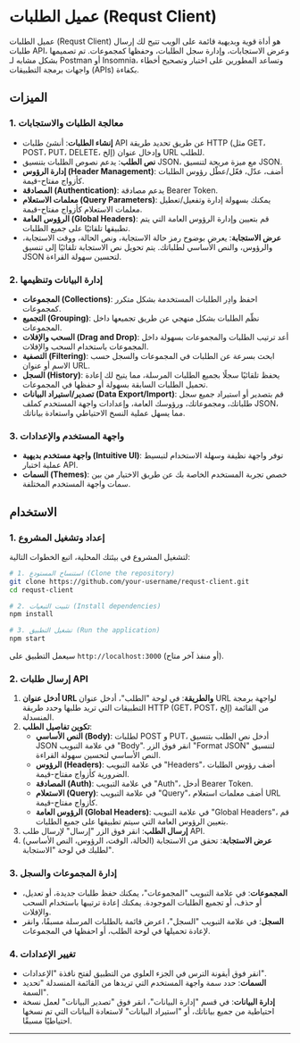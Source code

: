# عميل الطلبات (Requst Client)

عميل الطلبات (Requst Client) هو أداة قوية وبديهية قائمة على الويب تتيح لك إرسال طلبات API، وعرض الاستجابات، وإدارة سجل الطلبات، وحفظها كمجموعات. تم تصميمها بشكل مشابه لـ Postman أو Insomnia، وتساعد المطورين على اختبار وتصحيح أخطاء واجهات برمجة التطبيقات (APIs) بكفاءة.

## الميزات

### 1. معالجة الطلبات والاستجابات
- **إنشاء الطلبات**: أنشئ طلبات API عن طريق تحديد طريقة HTTP (مثل GET، POST، PUT، DELETE، إلخ) وإدخال عنوان URL للطلب.
- **نص الطلب**: يدعم نصوص الطلبات بتنسيق JSON، مع ميزة مريحة لتنسيق JSON.
- **إدارة الرؤوس (Header Management)**: أضف، عدّل، فعّل/عطّل رؤوس الطلبات كأزواج مفتاح-قيمة.
- **المصادقة (Authentication)**: يدعم مصادقة Bearer Token.
- **معلمات الاستعلام (Query Parameters)**: يمكنك بسهولة إدارة وتفعيل/تعطيل معلمات الاستعلام كأزواج مفتاح-قيمة.
- **الرؤوس العامة (Global Headers)**: قم بتعيين وإدارة الرؤوس العامة التي يتم تطبيقها تلقائيًا على جميع الطلبات.
- **عرض الاستجابة**: يعرض بوضوح رمز حالة الاستجابة، ونص الحالة، ووقت الاستجابة، والرؤوس، والنص الأساسي لطلباتك. يتم تحويل نص الاستجابة تلقائيًا إلى تنسيق JSON لتحسين سهولة القراءة.

### 2. إدارة البيانات وتنظيمها
- **المجموعات (Collections)**: احفظ وادِر الطلبات المستخدمة بشكل متكرر كمجموعات.
- **التجميع (Grouping)**: نظّم الطلبات بشكل منهجي عن طريق تجميعها داخل المجموعات.
- **السحب والإفلات (Drag and Drop)**: أعد ترتيب الطلبات والمجموعات بسهولة داخل المجموعات باستخدام السحب والإفلات.
- **التصفية (Filtering)**: ابحث بسرعة عن الطلبات في المجموعات والسجل حسب الاسم أو عنوان URL.
- **السجل (History)**: يحفظ تلقائيًا سجلًا بجميع الطلبات المرسلة، مما يتيح لك إعادة تحميل الطلبات السابقة بسهولة أو حفظها في المجموعات.
- **تصدير/استيراد البيانات (Data Export/Import)**: قم بتصدير أو استيراد جميع سجل طلباتك، ومجموعاتك، ورؤوسك العامة، وإعدادات واجهة المستخدم كملف JSON، مما يسهل عملية النسخ الاحتياطي واستعادة بياناتك.

### 3. واجهة المستخدم والإعدادات
- **واجهة مستخدم بديهية (Intuitive UI)**: توفر واجهة نظيفة وسهلة الاستخدام لتبسيط عملية اختبار API.
- **السمات (Themes)**: خصص تجربة المستخدم الخاصة بك عن طريق الاختيار من بين سمات واجهة المستخدم المختلفة.

## الاستخدام

### 1. إعداد وتشغيل المشروع

لتشغيل المشروع في بيئتك المحلية، اتبع الخطوات التالية:

```bash
# 1. استنساخ المستودع (Clone the repository)
git clone https://github.com/your-username/requst-client.git
cd requst-client

# 2. تثبيت التبعيات (Install dependencies)
npm install

# 3. تشغيل التطبيق (Run the application)
npm start
```

سيعمل التطبيق على `http://localhost:3000` (أو منفذ آخر متاح).

### 2. إرسال طلبات API

1.  **أدخل عنوان URL والطريقة**: في لوحة "الطلب"، أدخل عنوان URL لواجهة برمجة التطبيقات التي تريد طلبها وحدد طريقة HTTP (GET، POST، إلخ) من القائمة المنسدلة.
2.  **تكوين تفاصيل الطلب**:
    *   **النص الأساسي (Body)**: لطلبات POST و PUT، أدخل نص الطلب بتنسيق JSON في علامة التبويب "Body". انقر فوق الزر "Format JSON" لتنسيق النص الأساسي لتحسين سهولة القراءة.
    *   **الرؤوس (Headers)**: في علامة التبويب "Headers"، أضف رؤوس الطلبات الضرورية كأزواج مفتاح-قيمة.
    *   **المصادقة (Auth)**: في علامة التبويب "Auth"، أدخل Bearer Token.
    *   **الاستعلام (Query)**: في علامة التبويب "Query"، أضف معلمات استعلام URL كأزواج مفتاح-قيمة.
    *   **الرؤوس العامة (Global Headers)**: في علامة التبويب "Global Headers"، قم بتعيين الرؤوس العامة التي سيتم تطبيقها على جميع الطلبات.
3.  **إرسال الطلب**: انقر فوق الزر "إرسال" لإرسال طلب API.
4.  **عرض الاستجابة**: تحقق من الاستجابة (الحالة، الوقت، الرؤوس، النص الأساسي) لطلبك في لوحة "الاستجابة".

### 3. إدارة المجموعات والسجل

-   **المجموعات**: في علامة التبويب "المجموعات"، يمكنك حفظ طلبات جديدة، أو تعديل، أو حذف، أو تجميع الطلبات الموجودة. يمكنك إعادة ترتيبها باستخدام السحب والإفلات.
-   **السجل**: في علامة التبويب "السجل"، اعرض قائمة بالطلبات المرسلة مسبقًا، وانقر لإعادة تحميلها في لوحة الطلب، أو احفظها في المجموعات.

### 4. تغيير الإعدادات

-   انقر فوق أيقونة الترس في الجزء العلوي من التطبيق لفتح نافذة "الإعدادات".
-   **السمات**: حدد سمة واجهة المستخدم التي تريدها من القائمة المنسدلة "تحديد السمة".
-   **إدارة البيانات**: في قسم "إدارة البيانات"، انقر فوق "تصدير البيانات" لعمل نسخة احتياطية من جميع بياناتك، أو "استيراد البيانات" لاستعادة البيانات التي تم نسخها احتياطيًا مسبقًا.

---